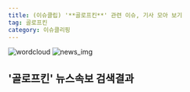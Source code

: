 ```yaml
---
title: (이슈클립) '**골로프킨**' 관련 이슈, 기사 모아 보기
tag: 골로프킨
category: 이슈클리핑
---
```

![wordcloud](https://s3.ap-northeast-2.amazonaws.com/lyrics101-wordcloud/2018-09-16-1537074368.png)
![news_img](https://user-images.githubusercontent.com/42597476/44507050-1206f400-a6e4-11e8-8d98-7ffbfebb353f.png)
## **'**골로프킨**'** 뉴스속보 검색결과

